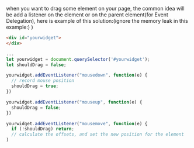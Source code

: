 when you want to drag some element on your page, the common idea will be add a listener on the element or on the parent element(for Event Delegation), here is example of this solution:(ignore the memory leak in this example:) )

```html
<div id="yourwidget">
</div>
```

```javascript
...
let yourwidget = document.querySelector('#yourwidget');
let shouldDrag = false;

yourwidget.addEventListener("mousedown", function(e) {
  // record mouse position
  shouldDrag = true;
})

yourwidget.addEventListener("mouseup", function(e) {
  shouldDrag = false;
})

yourwidget.addEventListener("mousemove", function(e) {
  if (!shouldDrag) return;
  // calculate the offsets, and set the new position for the element
)

